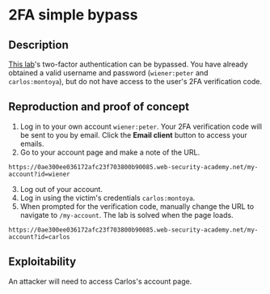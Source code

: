 # 2FA simple bypass

## Description

[This lab](https://portswigger.net/web-security/authentication/multi-factor/lab-2fa-simple-bypass)'s two-factor authentication can be bypassed. You have already obtained a valid username and password (`wiener:peter` and `carlos:montoya`), but do not have access to the user's 2FA verification code.  

## Reproduction and proof of concept

1. Log in to your own account `wiener:peter`. Your 2FA verification code will be sent to you by email. Click the **Email client** button to access your emails.
2. Go to your account page and make a note of the URL.

```text
https://0ae300ee036172afc23f703800b90085.web-security-academy.net/my-account?id=wiener
```

3. Log out of your account.
4. Log in using the victim's credentials `carlos:montoya`.
5. When prompted for the verification code, manually change the URL to navigate to ``/my-account``. The lab is solved when the page loads.

```text
https://0ae300ee036172afc23f703800b90085.web-security-academy.net/my-account?id=carlos
```

## Exploitability

An attacker will need to access Carlos's account page.
